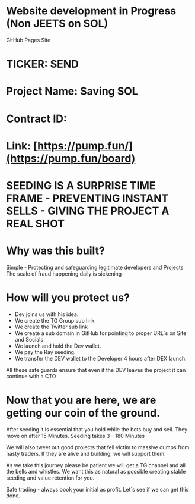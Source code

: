 # Website development in Progress (Non JEETS on SOL)
GitHub Pages Site

# TICKER: SEND
# Project Name: Saving SOL
# Contract ID: 
# Link: [https://pump.fun/](https://pump.fun/board)

# SEEDING IS A SURPRISE TIME FRAME - PREVENTING INSTANT SELLS - GIVING THE PROJECT A REAL SHOT

# Why was this built?
Simple - Protecting and safeguarding legitimate developers and Projects  
The scale of fraud happening daily is sickening

# How will you protect us?
* Dev joins us with his idea.
* We create the TG Group sub link
* We create the Twitter sub link
* We create a sub domain in GitHub for pointing to proper URL`s on Site and Socials
* We launch and hold the Dev wallet.
* We pay the Ray seeding.
* We transfer the DEV wallet to the Developer 4 hours after DEX launch.

All these safe guards ensure that even if the DEV leaves the project it can continue with a CTO

# Now that you are here, we are getting our coin of the ground.

After seeding it is essential that you hold while the bots buy and sell. They move on after 15 Minutes.
Seeding takes 3 - 180 Minutes 

We will also tweet out good projects that fell victim to massive dumps from nasty traders. If they are alive and building, we will support them.

As we take this journey please be patient we will get a TG channel and all the bells and whistles.
We want this as natural as possible creating stable seeding and value retention for you.

Safe trading - always book your initial as profit.
Let`s see if we can get this done.
